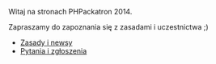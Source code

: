 Witaj na stronach PHPackatron 2014.

Zapraszamy do zapoznania się z zasadami i uczestnictwa ;)

* [Zasady i newsy](http://phpers.github.io/phpackaton/)
* [Pytania i zgłoszenia](https://github.com/PHPers/phpackaton/issues)
